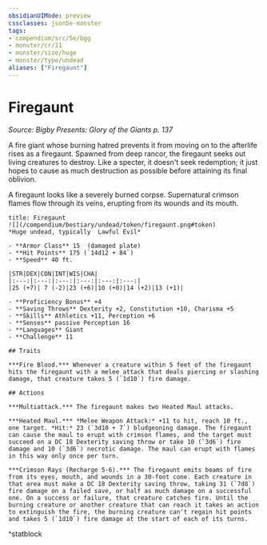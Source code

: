 ```yaml
---
obsidianUIMode: preview
cssclasses: json5e-monster
tags:
- compendium/src/5e/bgg
- monster/cr/11
- monster/size/huge
- monster/type/undead
aliases: ["Firegaunt"]
---
```

# Firegaunt
*Source: Bigby Presents: Glory of the Giants p. 137*  

A fire giant whose burning hatred prevents it from moving on to the afterlife rises as a firegaunt. Spawned from deep rancor, the firegaunt seeks out living creatures to destroy. Like a specter, it doesn't seek redemption; it just hopes to cause as much destruction as possible before attaining its final oblivion.

A firegaunt looks like a severely burned corpse. Supernatural crimson flames flow through its veins, erupting from its wounds and its mouth.

```ad-statblock
title: Firegaunt
![](/compendium/bestiary/undead/token/firegaunt.png#token)
*Huge undead, typically  Lawful Evil*

- **Armor Class** 15  (damaged plate)
- **Hit Points** 175 (`14d12 + 84`)
- **Speed** 40 ft.

|STR|DEX|CON|INT|WIS|CHA|
|:---:|:---:|:---:|:---:|:---:|:---:|
|25 (+7)| 7 (-2)|23 (+6)|10 (+0)|14 (+2)|13 (+1)|

- **Proficiency Bonus** +4
- **Saving Throws** Dexterity +2, Constitution +10, Charisma +5
- **Skills** Athletics +11, Perception +6
- **Senses** passive Perception 16
- **Languages** Giant
- **Challenge** 11

## Traits

***Fire Blood.*** Whenever a creature within 5 feet of the firegaunt hits the firegaunt with a melee attack that deals piercing or slashing damage, that creature takes 5 (`1d10`) fire damage.

## Actions

***Multiattack.*** The firegaunt makes two Heated Maul attacks.

***Heated Maul.*** *Melee Weapon Attack:* +11 to hit, reach 10 ft., one target. *Hit:* 23 (`3d10 + 7`) bludgeoning damage. The firegaunt can cause the maul to erupt with crimson flames, and the target must succeed on a DC 18 Dexterity saving throw or take 10 (`3d6`) fire damage and 10 (`3d6`) necrotic damage. The maul can erupt with flames in this way only once per turn.

***Crimson Rays (Recharge 5-6).*** The firegaunt emits beams of fire from its eyes, mouth, and wounds in a 30-foot cone. Each creature in that area must make a DC 18 Dexterity saving throw, taking 31 (`7d8`) fire damage on a failed save, or half as much damage on a successful one. On a success or failure, that creature catches fire. Until the burning creature or another creature that can reach it takes an action to extinguish the fire, the burning creature can't regain hit points and takes 5 (`1d10`) fire damage at the start of each of its turns.
```
^statblock